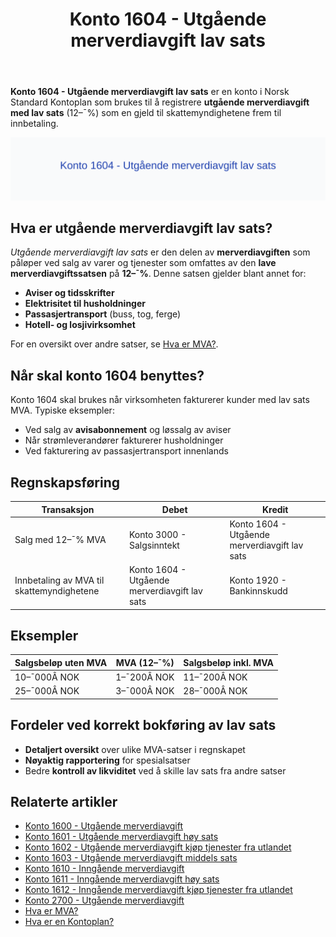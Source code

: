 ﻿---
title: "Konto 1604 - Utgående merverdiavgift lav sats"
meta_title: "1604-utgaende-merverdiavgift-lav-sats"
meta_description: '**Konto 1604 - Utgående merverdiavgift lav sats** er en konto i Norsk Standard Kontoplan som brukes til å registrere **utgående merverdiavgift med lav sats**...'
slug: 1604-utgaende-merverdiavgift-lav-sats
type: blog
layout: pages/single
---

**Konto 1604 - Utgående merverdiavgift lav sats** er en konto i Norsk Standard Kontoplan som brukes til å registrere **utgående merverdiavgift med lav sats** (12–¯%) som en gjeld til skattemyndighetene frem til innbetaling.

![Illustrasjon av konto 1604 utgående merverdiavgift lav sats](1604-utgaende-merverdiavgift-lav-sats-image.svg)

## Hva er utgående merverdiavgift lav sats?

*Utgående merverdiavgift lav sats* er den delen av **merverdiavgiften** som påløper ved salg av varer og tjenester som omfattes av den **lave merverdiavgiftssatsen** på **12–¯%**. Denne satsen gjelder blant annet for:

* **Aviser og tidsskrifter**
* **Elektrisitet til husholdninger**
* **Passasjertransport** (buss, tog, ferge)
* **Hotell- og losjivirksomhet**

For en oversikt over andre satser, se [Hva er MVA?](/blogs/regnskap/hva-er-moms-mva "Hva er MVA? MVA-regnskapsføring og merverdiavgift").

## Når skal konto 1604 benyttes?

Konto 1604 skal brukes når virksomheten fakturerer kunder med lav sats MVA. Typiske eksempler:

* Ved salg av **avisabonnement** og løssalg av aviser
* Når strømleverandører fakturerer husholdninger
* Ved fakturering av passasjertransport innenlands

## Regnskapsføring

| Transaksjon                                    | Debet                                   | Kredit                                           |
|------------------------------------------------|-----------------------------------------|--------------------------------------------------|
| Salg med 12–¯% MVA                              | Konto 3000 - Salgsinntekt               | Konto 1604 - Utgående merverdiavgift lav sats     |
| Innbetaling av MVA til skattemyndighetene      | Konto 1604 - Utgående merverdiavgift lav sats | Konto 1920 - Bankinnskudd                        |

## Eksempler

| Salgsbeløp uten MVA | MVA (12–¯%)  | Salgsbeløp inkl. MVA |
|---------------------|-------------|----------------------|
| 10–¯000Â NOK          | 1–¯200Â NOK   | 11–¯200Â NOK           |
| 25–¯000Â NOK          | 3–¯000Â NOK   | 28–¯000Â NOK           |

## Fordeler ved korrekt bokføring av lav sats

* **Detaljert oversikt** over ulike MVA-satser i regnskapet
* **Nøyaktig rapportering** for spesialsatser
* Bedre **kontroll av likviditet** ved å skille lav sats fra andre satser

## Relaterte artikler

* [Konto 1600 - Utgående merverdiavgift](/blogs/kontoplan/1600-utgaende-merverdiavgift "Konto 1600 - Utgående merverdiavgift")
* [Konto 1601 - Utgående merverdiavgift høy sats](/blogs/kontoplan/1601-utgaende-merverdiavgift-hoy-sats "Konto 1601 - Utgående merverdiavgift høy sats")
* [Konto 1602 - Utgående merverdiavgift kjøp tjenester fra utlandet](/blogs/kontoplan/1602-utgaende-merverdiavgift-kjop-tjen-fra-utlandet "Konto 1602 - Utgående merverdiavgift kjøp tjenester fra utlandet")
* [Konto 1603 - Utgående merverdiavgift middels sats](/blogs/kontoplan/1603-utgaende-merverdiavgift-middels-sats "Konto 1603 - Utgående merverdiavgift middels sats")
* [Konto 1610 - Inngående merverdiavgift](/blogs/kontoplan/1610-inngaaende-merverdiavgift "Konto 1610 - Inngående merverdiavgift")
* [Konto 1611 - Inngående merverdiavgift høy sats](/blogs/kontoplan/1611-inngaaende-merverdiavgift-hoy-sats "Konto 1611 - Inngående merverdiavgift høy sats")
* [Konto 1612 - Inngående merverdiavgift kjøp tjenester fra utlandet](/blogs/kontoplan/1612-inngaaende-merverdiavgift-kjop-tjen-fra-utlandet "Konto 1612 - Inngående merverdiavgift kjøp tjenester fra utlandet")
* [Konto 2700 - Utgående merverdiavgift](/blogs/kontoplan/2700-utgaende-merverdiavgift "Konto 2700 - Utgående merverdiavgift")
* [Hva er MVA?](/blogs/regnskap/hva-er-moms-mva "Hva er MVA? MVA-regnskapsføring og merverdiavgift")
* [Hva er en Kontoplan?](/blogs/regnskap/hva-er-kontoplan "Hva er en Kontoplan? Komplett Guide til Kontoplaner i Norsk Regnskap")






